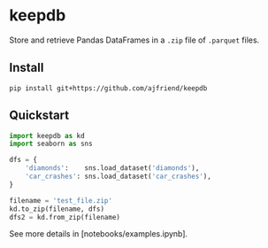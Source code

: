 # keepdb

Store and retrieve Pandas DataFrames in a `.zip` file of `.parquet` files.


## Install

```
pip install git+https://github.com/ajfriend/keepdb
```

## Quickstart

```python
import keepdb as kd
import seaborn as sns

dfs = {
    'diamonds':    sns.load_dataset('diamonds'),
    'car_crashes': sns.load_dataset('car_crashes'),
}

filename = 'test_file.zip'
kd.to_zip(filename, dfs)
dfs2 = kd.from_zip(filename)
```

See more details in [notebooks/examples.ipynb].
